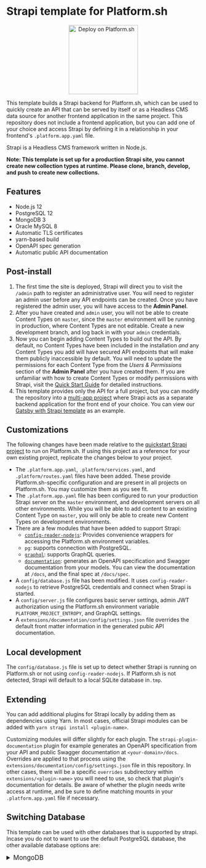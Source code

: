 # Strapi template for Platform.sh

<p align="center">
<a href="https://console.platform.sh/projects/create-project?template=https://raw.githubusercontent.com/platformsh/template-builder/master/templates/strapi/.platform.template.yaml&utm_content=strapi&utm_source=github&utm_medium=button&utm_campaign=deploy_on_platform">
    <img src="https://platform.sh/images/deploy/lg-blue.svg" alt="Deploy on Platform.sh" width="180px" />
</a>
</p>

This template builds a Strapi backend for Platform.sh, which can be used to quickly create an API that can be served by itself or as a Headless CMS data source for another frontend application in the same project. This repository does not include a frontend application, but you can add one of your choice and access Strapi by defining it in a relationship in your frontend's `.platform.app.yaml` file.

Strapi is a Headless CMS framework written in Node.js.

**Note: This template is set up for a production Strapi site, you cannot create new collection types at runtime. Please clone, branch, develop, and push to create new collections.**

## Features

-   Node.js 12
-   PostgreSQL 12
-   MongoDB 3
-   Oracle MySQL 8
-   Automatic TLS certificates
-   yarn-based build
-   OpenAPI spec generation
-   Automatic public API documentation

## Post-install

1. The first time the site is deployed, Strapi will direct you to visit the `/admin` path to register an administrative user. You will need to register an admin user before any API endpoints can be created. Once you have registered the admin user, you will have access to the **Admin Panel**.
2. After you have created and `admin` user, you will not be able to create Content Types on `master`, since the `master` environment will be running in production, where Content Types are not editable. Create a new development branch, and log back in with your `admin` credentials.
3. Now you can begin adding Content Types to build out the API. By default, no Content Types have been included in the installation _and_ any Content Types you add will have secured API endpoints that will make them publicly inaccessible by default. You will need to update the permissions for each Content Type from the _Users & Permissions_ section of the **Admin Panel** after you have created them. If you are unfamiliar with how to create Content Types or modify permissions with Strapi, visit the [Quick Start Guide](https://strapi.io/documentation/v3.x/getting-started/quick-start.html) for detailed instructions.
4. This template provides only the API for a full project, but you can modify the repository into a [multi-app project](https://docs.platform.sh/configuration/app/multi-app.html#multiple-applications) where Strapi acts as a separate backend application for the front end of your choice. You can view our [Gatsby with Strapi template](https://github.com/platformsh-templates/gatsby-strapi) as an example.

## Customizations

The following changes have been made relative to the [quickstart Strapi project](https://strapi.io/documentation/v3.x/getting-started/quick-start.html) to run on Platform.sh. If using this project as a reference for your own existing project, replicate the changes below to your project.

-   The `.platform.app.yaml`, `.platform/services.yaml`, and `.platform/routes.yaml` files have been added. These provide Platform.sh-specific configuration and are present in all projects on Platform.sh. You may customize them as you see fit.
-   The `.platform.app.yaml` file has been configured to run your production Strapi server on the `master` environment, and development servers on all other environments. While you will be able to add content to an existing Content Type on `master`, you will only be able to create new Content Types on development environments.
-   There are a few modules that have been added to support Strapi:
    -   [`config-reader-nodejs`](https://github.com/platformsh/config-reader-nodejs): Provides convenience wrappers for accessing the Platform.sh environment variables.
    -   `pg`: supports connection with PostgreSQL.
    -   [`graphql`](https://strapi.io/documentation/v3.x/plugins/graphql.html): supports GraphQL queries.
    -   [`documentation`](https://github.com/strapi/strapi/tree/master/packages/strapi-plugin-documentation): generates an OpenAPI specification and Swagger documentation from your models. You can view the documentation at `/docs`, and the final spec at `/docs/spec`.
-   A `config/database.js` file has been modified. It uses `config-reader-nodejs` to retrieve PostgreSQL credentials and connect when Strapi is started.
-   A `config/server.js` file configures basic server settings, admin JWT authorization using the Platform.sh environment variable `PLATFORM_PROJECT_ENTROPY`, and GraphQL settings.
-   A `extensions/documentation/config/settings.json` file overrides the default front matter information in the generated pubic API documentation.

## Local development

The `config/database.js` file is set up to detect whether Strapi is running on Platform.sh or not using `config-reader-nodejs`. If Platform.sh is not detected, Strapi will default to a local SQLite database in`.tmp`.

## Extending

You can add additional plugins for Strapi locally by adding them as dependencies using Yarn. In most cases, official Strapi modules can be added with `yarn strapi install <plugin-name>`.

Customizing modules will differ slightly for each plugin. The `strapi-plugin-documentation` plugin for example generates an OpenAPI specification from your API and public Swagger documentation at `<your-domain>/docs`. Overrides are applied to that process using the `extensions/documentation/config/settings.json` file in this repository. In other cases, there will be a specific `overrides` subdirectory within `extensions/<plugin-name>` you will need to use, so check that plugin's documentation for details. Be aware of whether the plugin needs write access at runtime, and be sure to define matching mounts in your `.platform.app.yaml` file if necessary.

## Switching Database

This template can be used with other databases that is supported by strapi. Incase you do not to want to use the default PostgreSQL database, the other available database options are:

<details>
<br>
<summary style="font-size: 1.2em; weight:bold;">MongoDB</summary>
If you decide to use MongoDB as your preferred database, you can use it by following these steps.

-   Install the [strapi mongoose connector](https://yarnpkg.com/package/strapi-connector-mongoose)

    ```bash
    yarn add strapi-connector-mongoose
    ```

-   Replace the `dbposgres` in the services.yaml file with the following:

    ```yaml
    dbmongo:
        type: mongodb:3.6
        disk: 512
    ```

    Note that the minimum disk size for MongoDB is 512MB.
    <br>

-   Locate your `.platform.app.yaml` file and replace the relationship name to match the mysql database you have added

    ```yaml
    relationships:
        mongodatabase: "dbmongo:mongodb"
    ```

-   Go to the config folder, locate the `database.js` file in the `config` folder and replace the content with the following

    ```js
    const config = require("platformsh-config").config();

    let dbRelationshipMongo = "mongodatabase";

    // Strapi default sqlite settings.
    let settings = {
      client: "sqlite",
      filename: process.env.DATABASE_FILENAME || ".tmp/data.db",
    };

    let options = {
      useNullAsDefault: true,
    };

    if (config.isValidPlatform() && !config.inBuild()) {
    // Platform.sh database configuration.
    const credentials = config.credentials(dbRelationshipMongo);

    console.log(
      `Using Platform.sh configuration with relationship ${dbRelationshipMongo}.`
    );

    settings = {
      client: "mongo",
      host: credentials.host,
      port: credentials.port,
      database: credentials.path,
      username: credentials.username,
      password: credentials.password,
    };

    options = {
      ssl: false,
      authenticationDatabase: "main",
    };
    } else {
    if (config.isValidPlatform()) {
      // Build hook configuration message.
      console.log(
        "Using default configuration during Platform.sh build hook until relationships are available."
      );
    } else {
      // Strapi default local configuration.
      console.log(
        "Not in a Platform.sh Environment. Using default local sqlite configuration."
      );
    }
    }

    module.exports = {
     defaultConnection: "default",
     connections: {
      default: {
        connector: "mongoose",
        settings: settings,
        options: options,
      },
     },
    };
    </details>
    ```

<details>

<summary style="font-size: 1.2em; weight:bold;">MySQL</summary>
<br>
If you decide to use MySQL as your preferred database, you can use it by following these steps.

-   Install the Node.js [mysql driver](https://yarnpkg.com/package/mysql)

    ```bash
    yarn add mysql
    ```

-   Replace the `dbposgres` in the services.yaml file with the following:

    ```yaml
    dbmysql:
        type: oracle-mysql:8.0
        disk: 256
    ```

    Note that the minimum disk size for **mysql/oracle-mysql** is **256MB**.
    <br>

-   Locate your `.platform.app.yaml` file and replace the relationship name to match the mysql database service you added in the `services.yaml` file

    ```yaml
    relationships:
        mysqldatabase: "dbmysql:mysql"
    ```

-   Go to the config folder, locate the `database.js` file in the `config` folder and replace the contents with the following

    ```js
    const config = require("platformsh-config").config();

    let dbRelationshipMySql = "dbmysql";

    // Strapi default sqlite settings.
    let settings = {
        client: "sqlite",
        filename: process.env.DATABASE_FILENAME || ".tmp/data.db",
    };

    let options = {
        useNullAsDefault: true,
    };

    if (config.isValidPlatform() && !config.inBuild()) {
        // Platform.sh database configuration.
        const credentials = config.credentials(dbRelationshipMySql);

        console.log(
            `Using Platform.sh configuration with relationship ${dbRelationshipMySql}.`
        );

        settings = {
            client: "mysql",
            host: credentials.host,
            port: credentials.port,
            database: credentials.path,
            username: credentials.username,
            password: credentials.password,
        };

        options = {
            ssl: false,
            debug: false,
            acquireConnectionTimeout: 100000,
            pool: {
                min: 0,
                max: 10,
                createTimeoutMillis: 30000,
                acquireTimeoutMillis: 600000,
                idleTimeoutMillis: 20000,
                reapIntervalMillis: 20000,
                createRetryIntervalMillis: 200,
            },
        };
    } else {
        if (config.isValidPlatform()) {
            // Build hook configuration message.
            console.log(
                "Using default configuration during Platform.sh build hook until relationships are available."
            );
        } else {
            // Strapi default local configuration.
            console.log(
                "Not in a Platform.sh Environment. Using default local sqlite configuration."
            );
        }
    }

    module.exports = {
        defaultConnection: "default",
        connections: {
            default: {
                connector: "bookshelf",
                settings: settings,
                options: options,
            },
        },
    };
    ```

    </details>

## References

-   [Strapi.io](https://strapi.io/)
-   [Strapi Documentation](https://strapi.io/documentation/developer-docs/latest/getting-started/introduction.html)
-   [Strapi Quick Start Guide](https://strapi.io/documentation/developer-docs/latest/getting-started/quick-start.html)
-   [Node.js on Platform.sh](https://docs.platform.sh/languages/nodejs.html)
-   [Multi-app on Platform.sh](https://docs.platform.sh/configuration/app/multi-app.html#multiple-applications)
